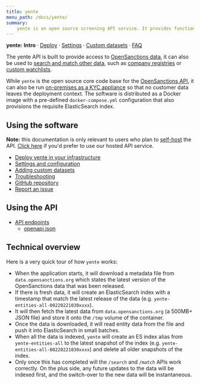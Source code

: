 ```yaml
---
title: yente
menu_path: /docs/yente/
summary:
    yente is an open source screening API service. It provides functions to search, retrieve or match FollowTheMoney entities, including people, companies or vessels that are subject to international sanctions. 
---
```


**yente:** **Intro** · [Deploy](/docs/yente/deploy/) · [Settings](/docs/yente/settings/) · [Custom datasets](/docs/yente/datasets/) · [FAQ](/docs/yente/faq/)

The yente API is built to provide access to [OpenSanctions data](/datasets/), it can also be used to [search and match other data](/docs/yente/datasets/), such as [company registries](/kyb/) or [custom watchlists](/docs/yente/datasets/).

While `yente` is the open source core code base for the [OpenSanctions API](https://api.opensanctions.org), it can also be run [on-premises as a KYC appliance](/docs/self-hosted/) so that no customer data leaves the deployment context. The software is distributed as a Docker image with a pre-defined `docker-compose.yml` configuration that also provisions the requisite ElasticSearch index.

## Using the software

**Note:** this documentation is only relevant to users who plan to [self-host](/docs/self-hosted/) the API. [Click here](/docs/api/) if you'd prefer to use our hosted API service.

* [Deploy yente in your infrastructure](/docs/yente/deploy/)
* [Settings and configuration](/docs/yente/settings/)
* [Adding custom datasets](/docs/yente/datasets/)
* [Troubleshooting](/docs/yente/trouble/)
* [GitHub repository](https://github.com/opensanctions/yente)
* [Report an issue](https://github.com/opensanctions/yente/issues/new)

## Using the API

* [API endpoints](https://api.opensanctions.org)
    * [openapi.json](https://api.opensanctions.org/openapi.json)

## Technical overview

Here is a very quick tour of how `yente` works:

* When the application starts, it will download a metadata file from `data.opensanctions.org` which states the latest version of the OpenSanctions data that was been released. 
* If there is fresh data, it will create an ElasticSearch index with a timestamp that match the latest release of the data (e.g. `yente-entities-all-00220221030xxxx`).
* It will then fetch the latest data from `data.opensanctions.org` (a 500MB+ JSON file) and store it onto the `/tmp` volume of the container.
* Once the data is downloaded, it will read entity data from the file and push it into ElasticSearch in small batches.
* When all the data is indexed, `yente` will create an ES index alias from `yente-entities-all` to the latest snapshot of the index (e.g. `yente-entities-all-00220221030xxxx`) and delete all older snapshots of the index.
* Only once this has completed will the `/search` and `/match` APIs work correctly. On the plus side, any future updates to the data will be indexed first, and the switch-over to the new data will be instantaneous.
